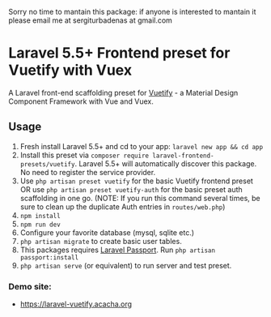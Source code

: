 Sorry no time to mantain this package: if anyone is interested to mantain it please email me at sergiturbadenas at gmail.com

# Laravel 5.5+ Frontend preset for Vuetify with Vuex

A Laravel front-end scaffolding preset for [Vuetify](https://vuetifyjs.com/en/) - a Material Design Component Framework with Vue and Vuex.

## Usage

1. Fresh install Laravel 5.5+ and cd to your app: `laravel new app && cd app` 
2. Install this preset via `composer require laravel-frontend-presets/vuetify`. Laravel 5.5+ will automatically discover this package. No need to register the service provider.
3. Use `php artisan preset vuetify` for the basic Vuetify frontend preset OR use `php artisan preset vuetify-auth` for the basic preset auth scaffolding in one go. (NOTE: If you run this command several times, be sure to clean up the duplicate Auth entries in `routes/web.php`)
4. `npm install`
5. `npm run dev`
6. Configure your favorite database (mysql, sqlite etc.)
7. `php artisan migrate` to create basic user tables.
9. This packages requires [Laravel Passport](https://laravel.com/docs/passport). Run `php artisan passport:install`
8. `php artisan serve` (or equivalent) to run server and test preset.

### Demo site:

- https://laravel-vuetify.acacha.org

